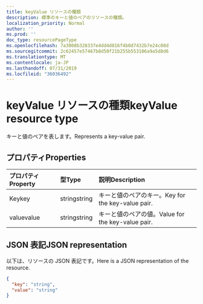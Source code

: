 ```yaml
---
title: keyValue リソースの種類
description: 標準のキーと値のペアのリソースの種類。
localization_priority: Normal
author: ''
ms.prod: ''
doc_type: resourcePageType
ms.openlocfilehash: 7a3008b328337e4dd4d816f4b0d7432b7e24c08d
ms.sourcegitcommit: 2c62457e57467b8d50f21b255b553106a9a5d8d6
ms.translationtype: MT
ms.contentlocale: ja-JP
ms.lasthandoff: 07/31/2019
ms.locfileid: "36036492"
---
```

# <a name="keyvalue-resource-type"></a><span data-ttu-id="98daf-103">keyValue リソースの種類</span><span class="sxs-lookup"><span data-stu-id="98daf-103">keyValue resource type</span></span>

<span data-ttu-id="98daf-104">キーと値のペアを表します。</span><span class="sxs-lookup"><span data-stu-id="98daf-104">Represents a key-value pair.</span></span>

## <a name="properties"></a><span data-ttu-id="98daf-105">プロパティ</span><span class="sxs-lookup"><span data-stu-id="98daf-105">Properties</span></span>

| <span data-ttu-id="98daf-106">プロパティ</span><span class="sxs-lookup"><span data-stu-id="98daf-106">Property</span></span>     | <span data-ttu-id="98daf-107">型</span><span class="sxs-lookup"><span data-stu-id="98daf-107">Type</span></span>   |<span data-ttu-id="98daf-108">説明</span><span class="sxs-lookup"><span data-stu-id="98daf-108">Description</span></span>|
|:---------------|:--------|:----------|
|<span data-ttu-id="98daf-109">Key</span><span class="sxs-lookup"><span data-stu-id="98daf-109">key</span></span>|<span data-ttu-id="98daf-110">string</span><span class="sxs-lookup"><span data-stu-id="98daf-110">string</span></span>| <span data-ttu-id="98daf-111">キーと値のペアのキー。</span><span class="sxs-lookup"><span data-stu-id="98daf-111">Key for the key-value pair.</span></span> |
|<span data-ttu-id="98daf-112">value</span><span class="sxs-lookup"><span data-stu-id="98daf-112">value</span></span>|<span data-ttu-id="98daf-113">string</span><span class="sxs-lookup"><span data-stu-id="98daf-113">string</span></span>| <span data-ttu-id="98daf-114">キーと値のペアの値。</span><span class="sxs-lookup"><span data-stu-id="98daf-114">Value for the key-value pair.</span></span>|

## <a name="json-representation"></a><span data-ttu-id="98daf-115">JSON 表記</span><span class="sxs-lookup"><span data-stu-id="98daf-115">JSON representation</span></span>

<span data-ttu-id="98daf-116">以下は、リソースの JSON 表記です。</span><span class="sxs-lookup"><span data-stu-id="98daf-116">Here is a JSON representation of the resource.</span></span>

<!-- {
  "blockType": "resource",
  "optionalProperties": [

  ],
  "@odata.type": "microsoft.graph.keyValue"
}-->

```json
{
  "key": "string",
  "value": "string"
}
```

<!-- uuid: 8fcb5dbc-d5aa-4681-8e31-b001d5168d79
2015-10-25 14:57:30 UTC -->
<!--
{
  "type": "#page.annotation",
  "description": "keyValue resource",
  "keywords": "",
  "section": "documentation",
  "tocPath": ""
}
-->
